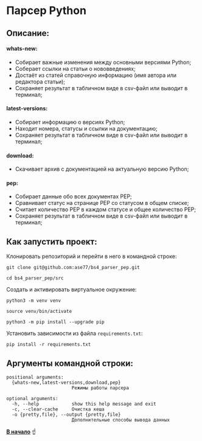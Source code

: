 <a id="anchor"></a>
# Парсер Python
## Описание:
#### whats-new:
  * Собирает важные изменения между основными версиями Python;
  * Соберает ссылки на статьи о нововведениях;
  * Достаёт из статей справочную информацию (имя автора или редактора статьи);
  * Сохраняет результат в табличном виде в csv-файл или выводит в терминал;
#### latest-versions:
  * Собирает информацию о версиях Python;
  * Находит номера, статусы и ссылки на документацию;
  * Сохраняет результат в табличном виде в csv-файл или выводит в терминал;
#### download:
  * Скачивает архив с документацией на актуальную версию Python;
#### pep:
  * Собирает данные обо всех документах PEP;
  * Сравнивает статус на странице PEP со статусом в общем списке;
  * Считает количество PEP в каждом статусе и общее количество PEP;
  * Сохраняет результат в табличном виде в csv-файл или выводит в терминал;

## Как запустить проект:

Клонировать репозиторий и перейти в него в командной строке:

```
git clone git@github.com:ase77/bs4_parser_pep.git

cd bs4_parser_pep/src
```

Cоздать и активировать виртуальное окружение:

```
python3 -m venv venv

source venv/bin/activate

python3 -m pip install --upgrade pip
```

Установить зависимости из файла `requirements.txt`:

```
pip install -r requirements.txt
```

## Аргументы командной строки:
```
positional arguments:
  {whats-new,latest-versions,download,pep}
                        Режимы работы парсера

optional arguments:
  -h, --help            show this help message and exit
  -c, --clear-cache     Очистка кеша
  -o {pretty,file}, --output {pretty,file}
                        Дополнительные способы вывода данных
```
[__В начало__](#anchor) :point_up:
